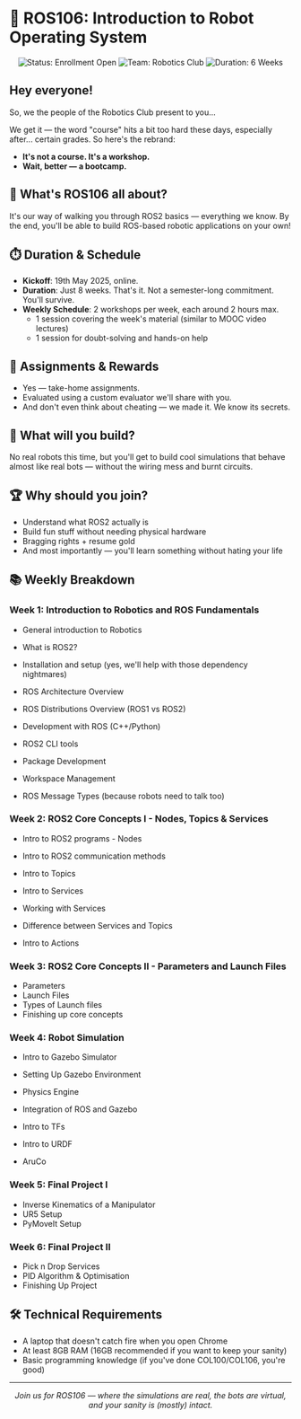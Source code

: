 # 🚀 ROS106: Introduction to Robot Operating System

<div align="center">
  <img src="https://img.shields.io/badge/Status-Enrollment%20Open-brightgreen" alt="Status: Enrollment Open">
  <img src="https://img.shields.io/badge/Team-Robotics%20Club-blue" alt="Team: Robotics Club">
  <img src="https://img.shields.io/badge/Duration-6%20Weeks-orange" alt="Duration: 6 Weeks">
</div>

## Hey everyone! 

So, we the people of the Robotics Club present to you...

We get it — the word "course" hits a bit too hard these days, especially after... certain grades. So here's the rebrand:
- **It's not a course. It's a workshop.**
- **Wait, better — a bootcamp.**

## 🤔 What's ROS106 all about?

It's our way of walking you through ROS2 basics — everything we know. By the end, you'll be able to build ROS-based robotic applications on your own!

## ⏱️ Duration & Schedule

- **Kickoff**: 19th May 2025, online.
- **Duration**: Just 8 weeks. That's it. Not a semester-long commitment. You'll survive.
- **Weekly Schedule**: 2 workshops per week, each around 2 hours max. 
  - 1 session covering the week's material (similar to MOOC video lectures)
  - 1 session for doubt-solving and hands-on help

## 📝 Assignments & Rewards

- Yes — take-home assignments.
- Evaluated using a custom evaluator we'll share with you.
- And don't even think about cheating — we made it. We know its secrets.

## 🔧 What will you build?

No real robots this time, but you'll get to build cool simulations that behave almost like real bots — without the wiring mess and burnt circuits.

## 🏆 Why should you join?

- Understand what ROS2 actually is
- Build fun stuff without needing physical hardware
- Bragging rights + resume gold
- And most importantly — you'll learn something without hating your life

## 📚 Weekly Breakdown

### Week 1: Introduction to Robotics and ROS Fundamentals 

- General introduction to Robotics
- What is ROS2?
- Installation and setup (yes, we'll help with those dependency nightmares)
- ROS Architecture Overview
- ROS Distributions Overview (ROS1 vs ROS2)

- Development with ROS (C++/Python)
- ROS2 CLI tools
- Package Development
- Workspace Management
- ROS Message Types (because robots need to talk too)

### Week 2: ROS2 Core Concepts I - Nodes, Topics & Services 

- Intro to ROS2 programs - Nodes
- Intro to ROS2 communication methods
- Intro to Topics

- Intro to Services
- Working with Services
- Difference between Services and Topics
- Intro to Actions

### Week 3: ROS2 Core Concepts II - Parameters and Launch Files

- Parameters
- Launch Files
- Types of Launch files
- Finishing up core concepts

### Week 4: Robot Simulation 

- Intro to Gazebo Simulator
- Setting Up Gazebo Environment
- Physics Engine
- Integration of ROS and Gazebo

- Intro to TFs
- Intro to URDF
- AruCo 

### Week 5: Final Project I 

- Inverse Kinematics of a Manipulator
- UR5 Setup
- PyMoveIt Setup

### Week 6: Final Project II

- Pick n Drop Services
- PID Algorithm & Optimisation
- Finishing Up Project

## 🛠️ Technical Requirements

- A laptop that doesn't catch fire when you open Chrome
- At least 8GB RAM (16GB recommended if you want to keep your sanity)
- Basic programming knowledge (if you've done COL100/COL106, you're good)

---

<div align="center">
  <i>Join us for ROS106 — where the simulations are real, the bots are virtual, and your sanity is (mostly) intact.</i>
</div>
